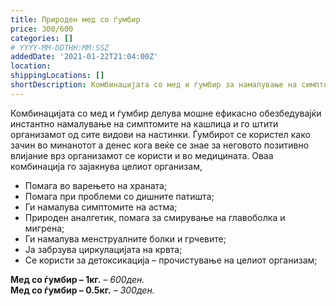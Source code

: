 ```yaml
---
title: Природен мед со ѓумбир
price: 300/600
categories: []
# YYYY-MM-DDTHH:MM:SSZ
addedDate: '2021-01-22T21:04:00Z'
location:
shippingLocations: []
shortDescription: Комбинацијата со мед и ѓумбир за намалување на симптомите на кашлица и заштита од настинки.
---
```


Комбинацијата со мед и ѓумбир делува мошне ефикасно обезбедувајќи инстантно намалување на симптомите на кашлица и го штити организамот од сите видови на настинки. Ѓумбирот се користел како зачин во минанотот а денес кога веќе се знае за неговото позитивно влијание врз организамот се користи и во медицината. Оваа комбинација го зајакнува целиот организам,

- Помага во варењето на храната;
- Помага при проблеми со дишните патишта;
- Ги намалува симптомите на астма;
- Природен аналгетик, помага за смирување на главоболка и мигрена;
-  Ги намалува менструалните болки и грчевите;
- Ја забрзува циркулацијата на крвта;
- Се користи за детоксикација – прочистување на целиот организам;
  
**Мед со ѓумбир – 1кг.** – *600ден.*
</br>
**Мед со ѓумбир – 0.5кг.** – *300ден.*